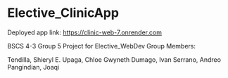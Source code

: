 # Elective_ClinicApp
Deployed app link: https://clinic-web-7.onrender.com

BSCS 4-3
Group 5 Project for Elective_WebDev 
Group Members:

Tendilla, Shieryl E.
Upaga, Chloe Gwyneth
Dumago, Ivan
Serrano, Andreo
Pangindian, Joaqi
